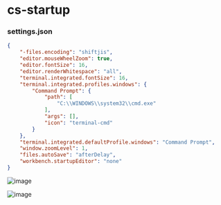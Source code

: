 # cs-startup

### settings.json
```json
{
    "-files.encoding": "shiftjis",
    "editor.mouseWheelZoom": true,
    "editor.fontSize": 16,
    "editor.renderWhitespace": "all",
    "terminal.integrated.fontSize": 16,
    "terminal.integrated.profiles.windows": {
        "Command Prompt": {
            "path": [
                "C:\\WINDOWS\\system32\\cmd.exe"
            ],
            "args": [],
            "icon": "terminal-cmd"
        }
    },
    "terminal.integrated.defaultProfile.windows": "Command Prompt",
    "window.zoomLevel": 1,
    "files.autoSave": "afterDelay",
    "workbench.startupEditor": "none"
}
```

![image](https://user-images.githubusercontent.com/1501327/183580326-0fb67b65-1ad0-463b-a087-0e74461cc320.png)

![image](https://user-images.githubusercontent.com/1501327/183581115-9d370144-b050-4e7f-b4b3-5f988fec2ac3.png)
